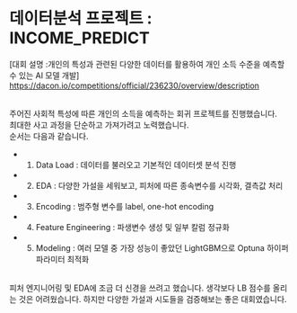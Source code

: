 # 데이터분석 프로젝트 : INCOME_PREDICT

[대회 설명 :개인의 특성과 관련된 다양한 데이터를 활용하여 개인 소득 수준을 예측할 수 있는 AI 모델 개발]
<br>https://dacon.io/competitions/official/236230/overview/description


<br>주어진 사회적 특성에 따른 개인의 소득을 예측하는 회귀 프로젝트를 진행했습니다.
<br>최대한 사고 과정을 단순하고 가져가려고 노력했습니다.
<br>순서는 다음과 같습니다.

- 1. Data Load : 데이터를 불러오고 기본적인 데이터셋 분석 진행
- 2. EDA : 다양한 가설을 세워보고, 피처에 따른 종속변수를 시각화, 결측값 처리
- 3. Encoding : 범주형 변수를 label, one-hot encoding
- 4. Feature Engineering : 파생변수 생성 및 일부 칼럼 정규화
- 5. Modeling : 여러 모델 중 가장 성능이 좋았던 LightGBM으로 Optuna 하이퍼파라미터 최적화


<br>피처 엔지니어링 및 EDA에 조금 더 신경을 쓰려고 했습니다. 생각보다 LB 점수를 올리는 것은 어려웠습니다. 하지만 다양한 가설과 시도들을 검증해보는 좋은 대회였습니다.



